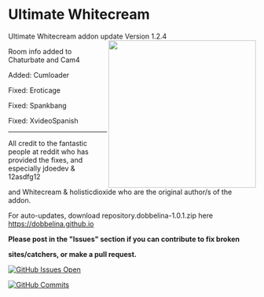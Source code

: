 # Ultimate Whitecream
Ultimate Whitecream addon update	Version 1.2.4
<img src="https://user-images.githubusercontent.com/46063764/66117262-87761100-e5d4-11e9-9b97-4f04f2ac1d08.png" width="300" align="right">

Room info added to Chaturbate and Cam4

Added: Cumloader

Fixed: Eroticage 

Fixed: Spankbang

Fixed: XvideoSpanish


---
All credit to the fantastic people at reddit who has provided the fixes, and especially jdoedev & 12asdfg12


and Whitecream & holisticdioxide who are the original author/s of the addon.

For auto-updates, download repository.dobbelina-1.0.1.zip here https://dobbelina.github.io

**Please post in the "Issues" section if you can contribute to fix broken**

**sites/catchers, or make a pull request.**

[![GitHub Issues Open](https://github-basic-badges.herokuapp.com/issues/dobbelina/repository.dobbelina.svg)]()

[![GitHub Commits](https://github-basic-badges.herokuapp.com/commits/dobbelina/repository.dobbelina.svg)]()



